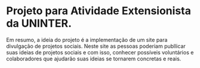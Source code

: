 # Projeto para Atividade Extensionista da UNINTER.

Em resumo, a ideia do projeto é a implementação de um site para divulgação de projetos sociais.
Neste site as pessoas poderiam publlicar suas ideias de projetos sociais e com isso, conhecer possíveis voluntários e colaboradores que ajudarão suas ideias se tornarem concretas e reais.
